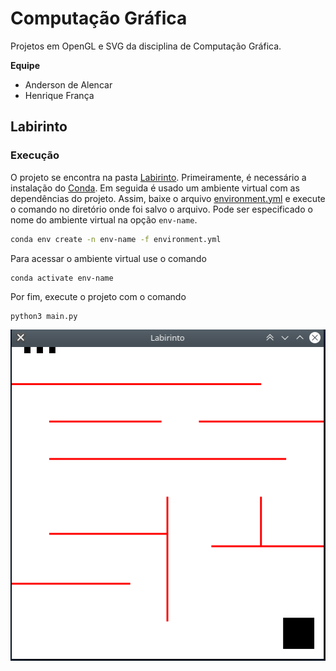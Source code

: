 # Computação Gráfica

Projetos em OpenGL e SVG da disciplina de Computação Gráfica.

**Equipe**
- Anderson de Alencar
- Henrique França

## Labirinto

### Execução

O projeto se encontra na pasta [Labirinto](https://github.com/HenriqueFranc/Projeto-CG/tree/main/Labirinto). Primeiramente, é necessário a instalação do [Conda](https://docs.conda.io/en/latest/). Em seguida é usado um ambiente virtual com as dependências do projeto. Assim, baixe o arquivo [environment.yml](https://github.com/HenriqueFranc/Projeto-CG/blob/main/OpenGLProject/environment.yml) e execute o comando no diretório onde foi salvo o arquivo. Pode ser especificado o nome do ambiente virtual na opção `env-name`.  

```bash
conda env create -n env-name -f environment.yml
```

Para acessar o ambiente virtual use o comando

```
conda activate env-name
```

Por fim, execute o projeto com o comando

```bash
python3 main.py	
```

<p align="center">
  <img src="assets/Peek 2021-09-29 23-58.gif" />  
</p>






